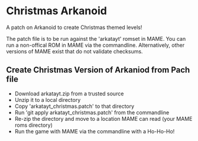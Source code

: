 # Christmas Arkanoid
A patch on Arkanoid to create Christmas themed levels!

The patch file is to be run against the 'arkatayt' romset in MAME.
You can run a non-offical ROM in MAME via the commandline.
Alternatively, other versions of MAME exist that do not validate checksums.

## Create Christmas Version of Arkaniod from Pach file
- Download arkatayt.zip from a trusted source
- Unzip it to a local directory
- Copy 'arkatayt_christmas.patch' to that directory
- Run 'git apply arkatayt_christmas.patch' from  the commandline
- Re-zip the directory and move to a location MAME can read (your MAME roms directory)
- Run the game with MAME via the commandline with a Ho-Ho-Ho! 
